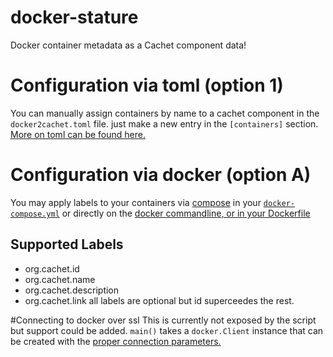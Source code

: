 # docker-stature
Docker container metadata as a Cachet component data!


# Configuration via toml (option 1)
You can manually assign containers by name to a cachet component in the `docker2cachet.toml` file. just make a new entry in the `[containers]` section.
[More on toml can be found here.](https://github.com/toml-lang/toml)

# Configuration via docker (option A)
You may apply labels to your containers via [compose](https://docs.docker.com/compose/overview/) in your [`docker-compose.yml`](https://docs.docker.com/compose/compose-file/#labels) or directly on the [docker commandline, or in your Dockerfile](https://docs.docker.com/engine/userguide/labels-custom-metadata/)

## Supported Labels
 * org.cachet.id
 * org.cachet.name
 * org.cachet.description
 * org.cachet.link
all labels are optional but id superceedes the rest.


#Connecting to docker over ssl
This is currently not exposed by the script but support could be added. `main()` takes a `docker.Client` instance that can be created with the [proper connection parameters.](https://docker-py.readthedocs.org/en/latest/tls/)
